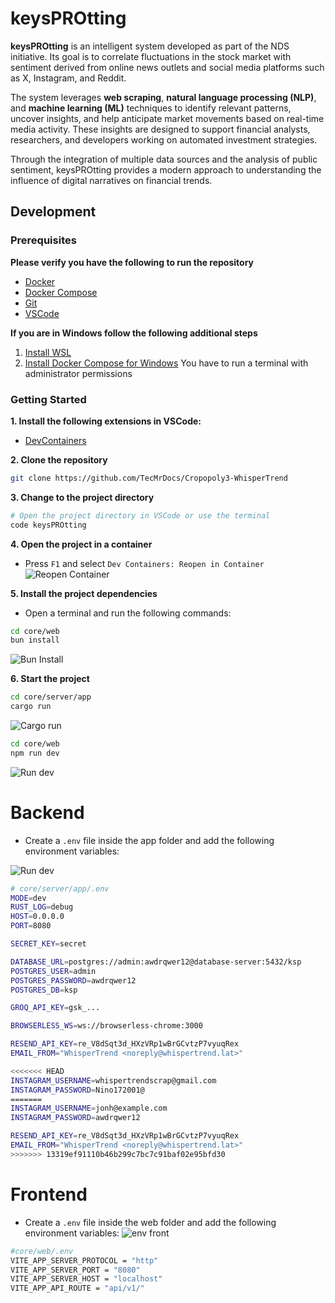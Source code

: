 # keysPROtting
**keysPROtting** is an intelligent system developed as part of the NDS initiative. Its goal is to correlate fluctuations in the stock market with sentiment derived from online news outlets and social media platforms such as X, Instagram, and Reddit.

The system leverages **web scraping**, **natural language processing (NLP)**, and **machine learning (ML)** techniques to identify relevant patterns, uncover insights, and help anticipate market movements based on real-time media activity. These insights are designed to support financial analysts, researchers, and developers working on automated investment strategies.

Through the integration of multiple data sources and the analysis of public sentiment, keysPROtting provides a modern approach to understanding the influence of digital narratives on financial trends.

## Development

### Prerequisites
**Please verify you have the following to run the repository**
- [Docker](https://docs.docker.com/engine/install/)
- [Docker Compose](https://docs.docker.com/compose/install/)
- [Git](https://git-scm.com/downloads)
- [VSCode](https://code.visualstudio.com/download)

**If you are in Windows follow the following additional steps**

1. [Install WSL](https://learn.microsoft.com/es-es/windows/wsl/install/)
2. [Install Docker Compose for Windows](https://www.ionos.com/digitalguide/server/configuration/install-docker-compose-on-windows/) You have to run a terminal with administrator permissions

### Getting Started

**1. Install the following extensions in VSCode:**

- [DevContainers](https://marketplace.visualstudio.com/items?itemName=ms-vscode-remote.remote-containers)

**2. Clone the repository**

```bash
git clone https://github.com/TecMrDocs/Cropopoly3-WhisperTrend
```

**3. Change to the project directory**

```bash
# Open the project directory in VSCode or use the terminal
code keysPROtting
```

**4. Open the project in a container**

- Press `F1` and select `Dev Containers: Reopen in Container`
![Reopen Container](Reopen.png)


**5. Install the project dependencies**

- Open a terminal and run the following commands:

```bash
cd core/web
bun install
```
![Bun Install](Buninstall.png)

**6. Start the project**

```bash
cd core/server/app
cargo run
```
![Cargo run](Cargorun.png)

```bash
cd core/web
npm run dev
```
![Run dev](Rundev.png)

# Backend

- Create a `.env` file inside the app folder and add the following environment variables:

![Run dev](Backenv.png)
```bash
# core/server/app/.env
MODE=dev
RUST_LOG=debug
HOST=0.0.0.0
PORT=8080

SECRET_KEY=secret

DATABASE_URL=postgres://admin:awdrqwer12@database-server:5432/ksp
POSTGRES_USER=admin
POSTGRES_PASSWORD=awdrqwer12
POSTGRES_DB=ksp

GROQ_API_KEY=gsk_...

BROWSERLESS_WS=ws://browserless-chrome:3000

RESEND_API_KEY=re_V8dSqt3d_HXzVRp1wBrGCvtzP7vyuqRex
EMAIL_FROM="WhisperTrend <noreply@whispertrend.lat>"

<<<<<<< HEAD
INSTAGRAM_USERNAME=whispertrendscrap@gmail.com
INSTAGRAM_PASSWORD=Nino172001@
=======
INSTAGRAM_USERNAME=jonh@example.com
INSTAGRAM_PASSWORD=awdrqwer12

RESEND_API_KEY=re_V8dSqt3d_HXzVRp1wBrGCvtzP7vyuqRex
EMAIL_FROM="WhisperTrend <noreply@whispertrend.lat>"
>>>>>>> 13319ef91110b46b299c7bc7c91baf02e95bfd30
```

# Frontend
- Create a `.env` file inside the web folder and add the following environment variables:
![env front](Frontenv.png)

```bash
#core/web/.env
VITE_APP_SERVER_PROTOCOL = "http"
VITE_APP_SERVER_PORT = "8080"
VITE_APP_SERVER_HOST = "localhost"
VITE_APP_API_ROUTE = "api/v1/"
```
